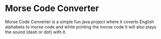 # Morse Code Converter

Morse Code Converter is a simple fun java project where it coverts English alphabets to morse code and while printing the morse code it will also plays the sound (dash or dot) with it. 
